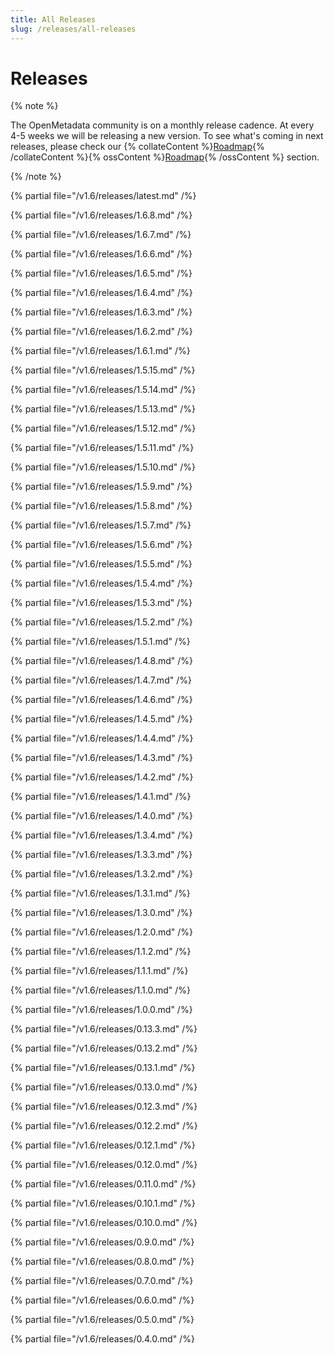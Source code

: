 ```yaml
---
title: All Releases
slug: /releases/all-releases
---
```


# Releases

{% note %}

The OpenMetadata community is on a monthly release cadence. At every 4-5 weeks we will be releasing a new
version. To see what's coming in next releases, please check our {% collateContent %}[Roadmap](https://www.getcollate.io/roadmap){% /collateContent %}{% ossContent %}[Roadmap](/roadmap){% /ossContent %} section.

{% /note %}

{% partial file="/v1.6/releases/latest.md" /%}

{% partial file="/v1.6/releases/1.6.8.md" /%}

{% partial file="/v1.6/releases/1.6.7.md" /%}

{% partial file="/v1.6/releases/1.6.6.md" /%}

{% partial file="/v1.6/releases/1.6.5.md" /%}

{% partial file="/v1.6/releases/1.6.4.md" /%}

{% partial file="/v1.6/releases/1.6.3.md" /%}

{% partial file="/v1.6/releases/1.6.2.md" /%}

{% partial file="/v1.6/releases/1.6.1.md" /%}

{% partial file="/v1.6/releases/1.5.15.md" /%}

{% partial file="/v1.6/releases/1.5.14.md" /%}

{% partial file="/v1.6/releases/1.5.13.md" /%}

{% partial file="/v1.6/releases/1.5.12.md" /%}

{% partial file="/v1.6/releases/1.5.11.md" /%}

{% partial file="/v1.6/releases/1.5.10.md" /%}

{% partial file="/v1.6/releases/1.5.9.md" /%}

{% partial file="/v1.6/releases/1.5.8.md" /%}

{% partial file="/v1.6/releases/1.5.7.md" /%}

{% partial file="/v1.6/releases/1.5.6.md" /%}

{% partial file="/v1.6/releases/1.5.5.md" /%}

{% partial file="/v1.6/releases/1.5.4.md" /%}

{% partial file="/v1.6/releases/1.5.3.md" /%}

{% partial file="/v1.6/releases/1.5.2.md" /%}

{% partial file="/v1.6/releases/1.5.1.md" /%}

{% partial file="/v1.6/releases/1.4.8.md" /%}

{% partial file="/v1.6/releases/1.4.7.md" /%}

{% partial file="/v1.6/releases/1.4.6.md" /%}

{% partial file="/v1.6/releases/1.4.5.md" /%}

{% partial file="/v1.6/releases/1.4.4.md" /%}

{% partial file="/v1.6/releases/1.4.3.md" /%}

{% partial file="/v1.6/releases/1.4.2.md" /%}

{% partial file="/v1.6/releases/1.4.1.md" /%}

{% partial file="/v1.6/releases/1.4.0.md" /%}

{% partial file="/v1.6/releases/1.3.4.md" /%}

{% partial file="/v1.6/releases/1.3.3.md" /%}

{% partial file="/v1.6/releases/1.3.2.md" /%}

{% partial file="/v1.6/releases/1.3.1.md" /%}

{% partial file="/v1.6/releases/1.3.0.md" /%}

{% partial file="/v1.6/releases/1.2.0.md" /%}

{% partial file="/v1.6/releases/1.1.2.md" /%}

{% partial file="/v1.6/releases/1.1.1.md" /%}

{% partial file="/v1.6/releases/1.1.0.md" /%}

{% partial file="/v1.6/releases/1.0.0.md" /%}

{% partial file="/v1.6/releases/0.13.3.md" /%}

{% partial file="/v1.6/releases/0.13.2.md" /%}

{% partial file="/v1.6/releases/0.13.1.md" /%}

{% partial file="/v1.6/releases/0.13.0.md" /%}

{% partial file="/v1.6/releases/0.12.3.md" /%}

{% partial file="/v1.6/releases/0.12.2.md" /%}

{% partial file="/v1.6/releases/0.12.1.md" /%}

{% partial file="/v1.6/releases/0.12.0.md" /%}

{% partial file="/v1.6/releases/0.11.0.md" /%}

{% partial file="/v1.6/releases/0.10.1.md" /%}

{% partial file="/v1.6/releases/0.10.0.md" /%}

{% partial file="/v1.6/releases/0.9.0.md" /%}

{% partial file="/v1.6/releases/0.8.0.md" /%}

{% partial file="/v1.6/releases/0.7.0.md" /%}

{% partial file="/v1.6/releases/0.6.0.md" /%}

{% partial file="/v1.6/releases/0.5.0.md" /%}

{% partial file="/v1.6/releases/0.4.0.md" /%}

